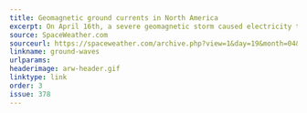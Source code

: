 ```yaml
---
title: Geomagnetic ground currents in North America
excerpt: On April 16th, a severe geomagnetic storm caused electricity to flow through the rocks and soil of North America.
source: SpaceWeather.com
sourceurl: https://spaceweather.com/archive.php?view=1&day=19&month=04&year=2025
linkname: ground-waves
urlparams: 
headerimage: arw-header.gif
linktype: link
order: 3
issue: 378
---
```


